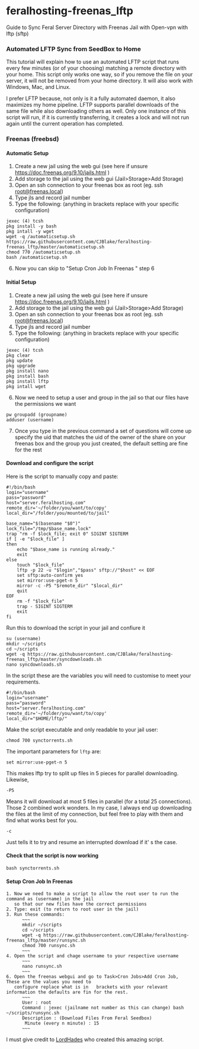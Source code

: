 # feralhosting-freenas_lftp
Guide to Sync Feral Server Directory with Freenas Jail with Open-vpn with lftp (sftp)

### Automated LFTP Sync from SeedBox to Home

This tutorial will explain how to use an automated LFTP script that runs every few minutes (or of your choosing) matching a remote directory with your home.  This script only works one way, so if you remove the file on your server, it will not be removed from your home directory.  It will also work with Windows, Mac, and Linux.

I prefer LFTP because, not only is it a fully automated daemon, it also maximizes my home pipeline. LFTP supports parallel downloads of the same file while also downloading others as well. Only one instance of this script will run, if it is currently transferring, it creates a lock and will not run again until the current operation has completed.

### Freenas (freebsd) 

#### Automatic Setup ####
1. Create a new jail using the web gui (see here if unsure https://doc.freenas.org/9.10/jails.html )
2. Add storage to the jail using the web gui (Jail>Storage>Add Storage)
3. Open an ssh connection to your freenas box as root (eg. ssh root@freenas.local)
4. Type jls and record jail number 
5. Type the following: (anything in brackets replace with your specific configuration)
  ~~~
  jexec (4) tcsh
  pkg install -y bash
  pkg intall -y wget
  wget -q /automaticsetup.sh https://raw.githubusercontent.com/CJBlake/feralhosting-freenas_lftp/master/automaticsetup.sh
  chmod 770 /automaticsetup.sh
  bash /automaticsetup.sh
  ~~~
 6. Now you can skip to "Setup Cron Job In Freenas " step 6

#### Initial Setup

1. Create a new jail using the web gui (see here if unsure https://doc.freenas.org/9.10/jails.html )
2. Add storage to the jail using the web gui (Jail>Storage>Add Storage)
3. Open an ssh connection to your freenas box as root (eg. ssh root@freenas.local)
4. Type jls and record jail number 
5. Type the following: (anything in brackets replace with your specific configuration)
  ~~~
  jexec (4) tcsh
  pkg clear
  pkg update
  pkg upgrade
  pkg install nano
  pkg install bash
  pkg install lftp
  pkg intall wget
  ~~~
6. Now we need to setup a user and group in the jail so that our files have the permissions we want
  ~~~
  pw groupadd (groupname)
  adduser (username)
  ~~~
7. Once you type in the previous command a set of questions will come up specify the uid that matches the uid of the owner of the share on your freenas box and the group you just created, the default setting are fine for the rest

#### Download and configure the script

Here is the script to manually copy and paste:

~~~
#!/bin/bash
login="username"
pass="password"
host="server.feralhosting.com"
remote_dir='~/folder/you/want/to/copy'
local_dir="/folder/you/mounted/to/jail"

base_name="$(basename "$0")"
lock_file="/tmp/$base_name.lock"
trap "rm -f $lock_file; exit 0" SIGINT SIGTERM
if [ -e "$lock_file" ]
then
    echo "$base_name is running already."
    exit
else
    touch "$lock_file"
    lftp -p 22 -u "$login","$pass" sftp://"$host" << EOF
    set sftp:auto-confirm yes
    set mirror:use-pget-n 5
    mirror -c -P5 "$remote_dir" "$local_dir"
    quit
EOF
    rm -f "$lock_file"
    trap - SIGINT SIGTERM
    exit
fi
~~~

Run this to download the script in your jail and confiure it 

~~~
su (username) 
mkdir ~/scripts
cd ~/scripts
wget -q https://raw.githubusercontent.com/CJBlake/feralhosting-freenas_lftp/master/syncdownloads.sh
nano syncdownloads.sh
~~~

In the script these are the variables you will need to customise to meet your requirements.

~~~
#!/bin/bash
login="username"
pass="password"
host="server.feralhosting.com"
remote_dir='~/folder/you/want/to/copy'
local_dir="$HOME/lftp/"
~~~

Make the script executable and only readable to your jail user:

~~~
chmod 700 synctorrents.sh
~~~

The important parameters for `lftp` are:

~~~
set mirror:use-pget-n 5
~~~

This makes lftp try to split up files in 5 pieces for parallel downloading. Likewise,

~~~
-P5
~~~

 
Means it will download at most 5 files in parallel (for a total 25 connections). Those 2 combined work wonders. In my case, I always end up downloading the files at the limit of my connection, but feel free to play with them and find what works best for you.

~~~
-c
~~~
Just tells it to try and resume an interrupted download if it' s the case.

#### Check that the script is now working 

~~~
bash synctorrents.sh
~~~

#### Setup Cron Job In Freenas 
    1. Now we need to make a script to allow the root user to run the command as (username) in the jail 
       so that our new files have the correct permissions
    2. Type: exit (to return to root user in the jail)
    3. Run these commands:
          ~~~
          mkdir ~/scripts
          cd ~/scripts
          wget -q https://raw.githubusercontent.com/CJBlake/feralhosting-freenas_lftp/master/runsync.sh
          chmod 700 runsync.sh
          ~~~
    4. Open the script and chage username to your respective username
          ~~~
          nano runsync.sh
          ~~~
    6. Open the freenas webgui and go to Task>Cron Jobs>Add Cron Job, These are the values you need to 
       configure replace what is in   brackets with your relevant information the defaults are fin for the rest. 
          ~~~
          User : root
          Command : jexec (jailname not number as this can change) bash ~/scripts/runsync.sh
          Description : (Download Files From Feral Seedbox)
           Minute (every n minute) : 15
          ~~~
    

I must give credit to [LordHades](http://www.torrent-invites.com/seedbox-tutorials/132965-tutorial-auto-sync-seedbox-home-linux-mac-machine-lftp-shell-script.html) who created this amazing script.



